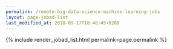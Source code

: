 ```yaml
---
permalink: /remote-big-data-science-machine-learning-jobs
layout: page-jobad-list
last_modified_at: 2018-09-17T18:48:45+0200
---
```

{% include render_jobad_list.html permalink=page.permalink %}

